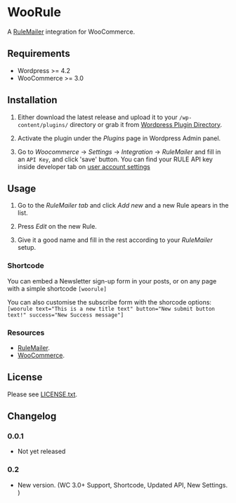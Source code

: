 # WooRule

A [RuleMailer](https://www.rule.se/) integration for WooCommerce.


## Requirements

- Wordpress >= 4.2
- WooCommerce >= 3.0

## Installation

1. Either download the latest release and upload it to your `/wp-content/plugins/`
directory or grab it from [Wordpress Plugin Directory](http://wordpress.org/plugins/woorule/).

2. Activate the plugin under the _Plugins_ page in Wordpress Admin panel.

3. Go to _Woocommerce_ -> _Settings_ -> _Integration_ -> _RuleMailer_ and fill in an `API
   Key`, and click 'save' button. You can find your RULE API key inside developer tab on [user account settings](http://app.rule.io/#/settings/developer)

## Usage

1. Go to the _RuleMailer tab_ and click _Add new_ and a new Rule apears in the
   list.

2. Press _Edit_ on the new Rule.

3. Give it a good name and fill in the rest according to your _RuleMailer_ setup.

### Shortcode
You can embed a Newsletter sign-up form in your posts, or on any page with a simple shortcode `[woorule]`

You can also customise the subscribe form with the shorcode options:
`[woorule text="This is a new title text" button="New submit button text!" success="New Success message"]`


### Resources

- [RuleMailer](https://www.rule.se/support/manual/).
- [WooCommerce](http://docs.woothemes.com/documentation/plugins/woocommerce/).

## License

Please see [LICENSE.txt](/LICENSE.txt).

## Changelog

### 0.0.1
- Not yet released

### 0.2
- New version. (WC 3.0+ Support, Shortcode, Updated API, New Settings. )